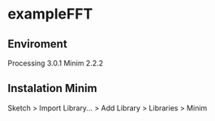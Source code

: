 # exampleFFT

## Enviroment
Processing 3.0.1
Minim 2.2.2

## Instalation Minim
Sketch > Import Library... > Add Library > Libraries > Minim
